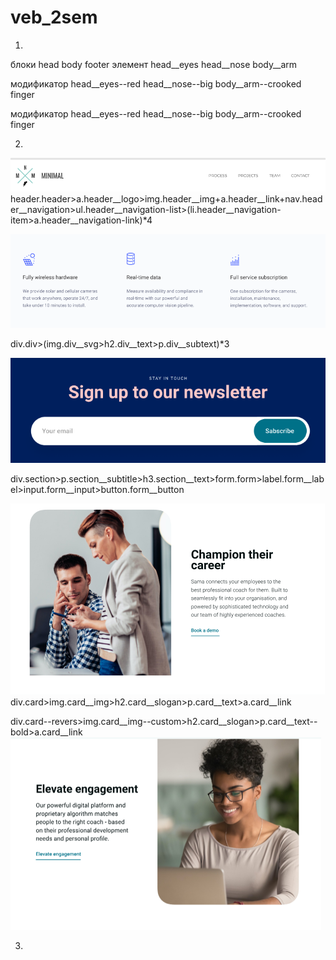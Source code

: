 # veb_2sem


1)
блоки head body footer
элемент head__eyes head__nose body__arm

модификатор head__eyes--red head__nose--big body__arm--crooked finger

модификатор head__eyes--red head__nose--big body__arm--crooked finger

2)
![Alt text](g.img/1.png)
header.header>a.header__logo>img.header__img+a.header__link+nav.header__navigation>ul.header__navigation-list>(li.header__navigation-item>a.header__navigation-link)*4

![Alt text](g.img/2.png)

div.div>(img.div__svg>h2.div__text>p.div__subtext)*3


![Alt text](g.img/3.png)

div.section>p.section__subtitle>h3.section__text>form.form>label.form__label>input.form__input>button.form__button

![Alt text](g.img/4-5.png)
div.card>img.card__img>h2.card__slogan>p.card__text>a.card__link

div.card--revers>img.card__img--custom>h2.card__slogan>p.card__text--bold>a.card__link
![Alt text](g.img/5-4.png)


3)

